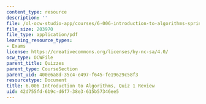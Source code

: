 ```yaml
---
content_type: resource
description: ''
file: /ol-ocw-studio-app/courses/6-006-introduction-to-algorithms-spring-2020/42d755fd6b9cd6f738e3615b57346ee5_MIT6_006S20_review1.pdf
file_size: 203970
file_type: application/pdf
learning_resource_types:
- Exams
license: https://creativecommons.org/licenses/by-nc-sa/4.0/
ocw_type: OCWFile
parent_title: Quizzes
parent_type: CourseSection
parent_uid: 400e6a8d-35c4-e497-f645-fe19629c58f3
resourcetype: Document
title: 6.006 Introduction to Algorithms, Quiz 1 Review
uid: 42d755fd-6b9c-d6f7-38e3-615b57346ee5
---
```


